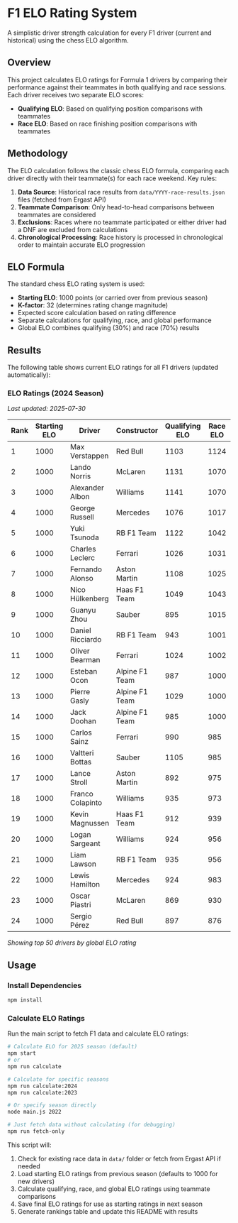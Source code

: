 # F1 ELO Rating System

A simplistic driver strength calculation for every F1 driver (current and historical) using the chess ELO algorithm.

## Overview

This project calculates ELO ratings for Formula 1 drivers by comparing their performance against their teammates in both qualifying and race sessions. Each driver receives two separate ELO scores:

- **Qualifying ELO**: Based on qualifying position comparisons with teammates
- **Race ELO**: Based on race finishing position comparisons with teammates

## Methodology

The ELO calculation follows the classic chess ELO formula, comparing each driver directly with their teammate(s) for each race weekend. Key rules:

1. **Data Source**: Historical race results from `data/YYYY-race-results.json` files (fetched from Ergast API)
2. **Teammate Comparison**: Only head-to-head comparisons between teammates are considered
3. **Exclusions**: Races where no teammate participated or either driver had a DNF are excluded from calculations
4. **Chronological Processing**: Race history is processed in chronological order to maintain accurate ELO progression

## ELO Formula

The standard chess ELO rating system is used:
- **Starting ELO**: 1000 points (or carried over from previous season)
- **K-factor**: 32 (determines rating change magnitude)
- Expected score calculation based on rating difference
- Separate calculations for qualifying, race, and global performance
- Global ELO combines qualifying (30%) and race (70%) results

## Results

The following table shows current ELO ratings for all F1 drivers (updated automatically):

<!-- ELO_RESULTS_START -->
### ELO Ratings (2024 Season)
*Last updated: 2025-07-30*

| Rank | Starting ELO | Driver | Constructor | Qualifying ELO | Race ELO | ELO |
|------|--------------|--------|-------------|----------------|----------|-----|
| 1 | 1000 | Max Verstappen | Red Bull | 1103 | 1124 | 1102 |
| 2 | 1000 | Lando Norris | McLaren | 1131 | 1070 | 1070 |
| 3 | 1000 | Alexander Albon | Williams | 1141 | 1070 | 1070 |
| 4 | 1000 | George Russell | Mercedes | 1076 | 1017 | 1049 |
| 5 | 1000 | Yuki Tsunoda | RB F1 Team | 1122 | 1042 | 1042 |
| 6 | 1000 | Charles Leclerc | Ferrari | 1026 | 1031 | 1031 |
| 7 | 1000 | Fernando Alonso | Aston Martin | 1108 | 1025 | 1025 |
| 8 | 1000 | Nico Hülkenberg | Haas F1 Team | 1049 | 1043 | 1024 |
| 9 | 1000 | Guanyu Zhou | Sauber | 895 | 1015 | 1015 |
| 10 | 1000 | Daniel Ricciardo | RB F1 Team | 943 | 1001 | 1001 |
| 11 | 1000 | Oliver Bearman | Ferrari | 1024 | 1002 | 1001 |
| 12 | 1000 | Esteban Ocon | Alpine F1 Team | 987 | 1000 | 1000 |
| 13 | 1000 | Pierre Gasly | Alpine F1 Team | 1029 | 1000 | 1000 |
| 14 | 1000 | Jack Doohan | Alpine F1 Team | 985 | 1000 | 1000 |
| 15 | 1000 | Carlos Sainz | Ferrari | 990 | 985 | 985 |
| 16 | 1000 | Valtteri Bottas | Sauber | 1105 | 985 | 985 |
| 17 | 1000 | Lance Stroll | Aston Martin | 892 | 975 | 975 |
| 18 | 1000 | Franco Colapinto | Williams | 935 | 973 | 973 |
| 19 | 1000 | Kevin Magnussen | Haas F1 Team | 912 | 939 | 959 |
| 20 | 1000 | Logan Sargeant | Williams | 924 | 956 | 956 |
| 21 | 1000 | Liam Lawson | RB F1 Team | 935 | 956 | 956 |
| 22 | 1000 | Lewis Hamilton | Mercedes | 924 | 983 | 951 |
| 23 | 1000 | Oscar Piastri | McLaren | 869 | 930 | 930 |
| 24 | 1000 | Sergio Pérez | Red Bull | 897 | 876 | 898 |


*Showing top 50 drivers by global ELO rating*
<!-- ELO_RESULTS_END -->

## Usage

### Install Dependencies

```bash
npm install
```

### Calculate ELO Ratings

Run the main script to fetch F1 data and calculate ELO ratings:

```bash
# Calculate ELO for 2025 season (default)
npm start
# or
npm run calculate

# Calculate for specific seasons
npm run calculate:2024
npm run calculate:2023

# Or specify season directly
node main.js 2022

# Just fetch data without calculating (for debugging)
npm run fetch-only
```

This script will:
1. Check for existing race data in `data/` folder or fetch from Ergast API if needed
2. Load starting ELO ratings from previous season (defaults to 1000 for new drivers)
3. Calculate qualifying, race, and global ELO ratings using teammate comparisons
4. Save final ELO ratings for use as starting ratings in next season
5. Generate rankings table and update this README with results

